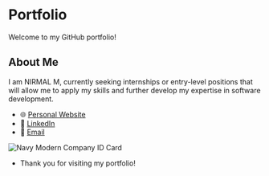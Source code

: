 # Portfolio

Welcome to my GitHub portfolio! 

## About Me

I am NIRMAL M, currently seeking internships or entry-level positions that will allow me to apply my skills and further develop my expertise in software development.

- 🌐 [Personal Website](https://nirmal1508.github.io/portfolio/ ) 
- 💼 [LinkedIn](https://www.linkedin.com/in/NIRMAL1508)
- 📧 [Email](mailto:muthukumaresannirmal@gmail.com)

![Navy Modern Company ID Card](https://github.com/NIRMAL1508/portfolio/assets/86112673/1f60e1c0-9d40-48a5-8353-868aa993137b)


- Thank you for visiting my portfolio!
